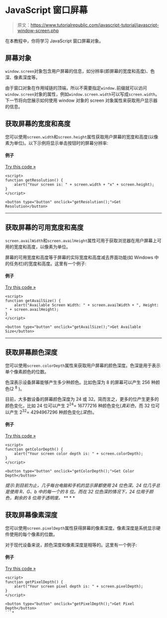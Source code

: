 # JavaScript 窗口屏幕

> 原文：<https://www.tutorialrepublic.com/javascript-tutorial/javascript-window-screen.php>

在本教程中，你将学习 JavaScript 窗口屏幕对象。

## 屏幕对象

`window.screen`对象包含用户屏幕的信息，如分辨率(即屏幕的宽度和高度)、色深、像素深度等。

由于窗口对象在作用域链的顶端，所以不需要指定`window.`前缀就可以访问`window.screen`对象的属性，例如`window.screen.width`可以写成`screen.width`。下一节将向您展示如何使用 window 对象的 screen 对象属性来获取用户显示器的信息。

## 获取屏幕的宽度和高度

您可以使用`screen.width`和`screen.height`属性获取用户屏幕的宽度和高度(以像素为单位)。以下示例将显示单击按钮时的屏幕分辨率:

#### 例子

[Try this code »](../codelab.php?topic=javascript&file=get-screen-resolution "Try this code using online Editor")

```
<script>
function getResolution() {
    alert("Your screen is: " + screen.width + "x" + screen.height);
}
</script>

<button type="button" onclick="getResolution();">Get Resolution</button>
```

* * *

## 获取屏幕的可用宽度和高度

`screen.availWidth`和`screen.availHeight`属性可用于获取浏览器在用户屏幕上可用的宽度和高度，以像素为单位。

屏幕的可用宽度和高度等于屏幕的实际宽度和高度减去界面功能(如 Windows 中的任务栏)的宽度和高度。这里有一个例子:

#### 例子

[Try this code »](../codelab.php?topic=javascript&file=get-available-width-and-height-of-the-screen "Try this code using online Editor")

```
<script>
function getAvailSize() {
    alert("Available Screen Width: " + screen.availWidth + ", Height: " + screen.availHeight);
}
</script>

<button type="button" onclick="getAvailSize();">Get Available Size</button>
```

* * *

## 获取屏幕颜色深度

您可以使用`screen.colorDepth`属性来获取用户屏幕的颜色深度。色深是用于表示单个像素颜色的位数。

色深表示设备屏幕能够产生多少种颜色。比如色深为 8 的屏幕可以产生 256 种颜色(2 <sup>8</sup> )。

目前，大多数设备的屏幕颜色深度为 24 或 32。简而言之，更多的位产生更多的颜色变化，比如 24 位可以产生 2<sup>24</sup>= 16777216 种颜色变化(*真彩色*，而 32 位可以产生 2<sup>32</sup>= 4294967296 种颜色变化(*深色*)。

#### 例子

[Try this code »](../codelab.php?topic=javascript&file=get-color-depth-of-the-screen "Try this code using online Editor")

```
<script>
function getColorDepth() {
    alert("Your screen color depth is: " + screen.colorDepth);
}
</script>

<button type="button" onclick="getColorDepth();">Get Color Depth</button>
```

 *提示:到目前为止，几乎每台电脑和手机的显示屏都使用 24 位色深。24 位几乎总是使用 R、G、b 中的每一个的 8 位。而在 32 位色深的情况下，24 位用于颜色，剩余的 8 位用于透明度。*  ** * *

## 获取屏幕像素深度

您可以使用`screen.pixelDepth`属性获得屏幕的像素深度。像素深度是系统显示硬件使用的每个像素的位数。

对于现代设备来说，颜色深度和像素深度是相等的。这里有一个例子:

#### 例子

[Try this code »](../codelab.php?topic=javascript&file=get-pixel-depth-of-the-screen "Try this code using online Editor")

```
<script>
function getPixelDepth() {
    alert("Your screen pixel depth is: " + screen.pixelDepth);
}
</script>

<button type="button" onclick="getPixelDepth();">Get Pixel Depth</button>
```*